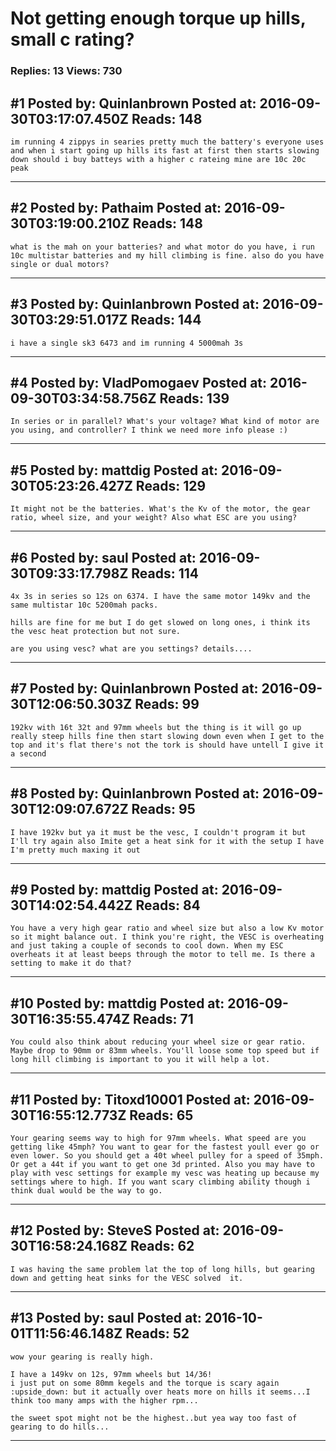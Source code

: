 # Not getting enough torque up hills, small c rating?

### Replies: 13 Views: 730

## \#1 Posted by: Quinlanbrown Posted at: 2016-09-30T03:17:07.450Z Reads: 148

```
im running 4 zippys in searies pretty much the battery's everyone uses and when i start going up hills its fast at first then starts slowing down should i buy batteys with a higher c rateing mine are 10c 20c peak
```

---
## \#2 Posted by: Pathaim Posted at: 2016-09-30T03:19:00.210Z Reads: 148

```
what is the mah on your batteries? and what motor do you have, i run 10c multistar batteries and my hill climbing is fine. also do you have single or dual motors?
```

---
## \#3 Posted by: Quinlanbrown Posted at: 2016-09-30T03:29:51.017Z Reads: 144

```
i have a single sk3 6473 and im running 4 5000mah 3s
```

---
## \#4 Posted by: VladPomogaev Posted at: 2016-09-30T03:34:58.756Z Reads: 139

```
In series or in parallel? What's your voltage? What kind of motor are you using, and controller? I think we need more info please :)
```

---
## \#5 Posted by: mattdig Posted at: 2016-09-30T05:23:26.427Z Reads: 129

```
It might not be the batteries. What's the Kv of the motor, the gear ratio, wheel size, and your weight? Also what ESC are you using?
```

---
## \#6 Posted by: saul Posted at: 2016-09-30T09:33:17.798Z Reads: 114

```
4x 3s in series so 12s on 6374. I have the same motor 149kv and the same multistar 10c 5200mah packs. 

hills are fine for me but I do get slowed on long ones, i think its the vesc heat protection but not sure.

are you using vesc? what are you settings? details....
```

---
## \#7 Posted by: Quinlanbrown Posted at: 2016-09-30T12:06:50.303Z Reads: 99

```
192kv with 16t 32t and 97mm wheels but the thing is it will go up really steep hills fine then start slowing down even when I get to the top and it's flat there's not the tork is should have untell I give it a second
```

---
## \#8 Posted by: Quinlanbrown Posted at: 2016-09-30T12:09:07.672Z Reads: 95

```
I have 192kv but ya it must be the vesc, I couldn't program it but I'll try again also Imite get a heat sink for it with the setup I have I'm pretty much maxing it out
```

---
## \#9 Posted by: mattdig Posted at: 2016-09-30T14:02:54.442Z Reads: 84

```
You have a very high gear ratio and wheel size but also a low Kv motor so it might balance out. I think you're right, the VESC is overheating and just taking a couple of seconds to cool down. When my ESC overheats it at least beeps through the motor to tell me. Is there a setting to make it do that?
```

---
## \#10 Posted by: mattdig Posted at: 2016-09-30T16:35:55.474Z Reads: 71

```
You could also think about reducing your wheel size or gear ratio. Maybe drop to 90mm or 83mm wheels. You'll loose some top speed but if long hill climbing is important to you it will help a lot.
```

---
## \#11 Posted by: Titoxd10001 Posted at: 2016-09-30T16:55:12.773Z Reads: 65

```
Your gearing seems way to high for 97mm wheels. What speed are you getting like 45mph? You want to gear for the fastest youll ever go or even lower. So you should get a 40t wheel pulley for a speed of 35mph. Or get a 44t if you want to get one 3d printed. Also you may have to play with vesc settings for example my vesc was heating up because my settings where to high. If you want scary climbing ability though i think dual would be the way to go.
```

---
## \#12 Posted by: SteveS Posted at: 2016-09-30T16:58:24.168Z Reads: 62

```
I was having the same problem lat the top of long hills, but gearing down and getting heat sinks for the VESC solved  it.
```

---
## \#13 Posted by: saul Posted at: 2016-10-01T11:56:46.148Z Reads: 52

```
wow your gearing is really high.

I have a 149kv on 12s, 97mm wheels but 14/36!
i just put on some 80mm kegels and the torque is scary again :upside_down: but it actually over heats more on hills it seems...I think too many amps with the higher rpm...

the sweet spot might not be the highest..but yea way too fast of gearing to do hills...
```

---
